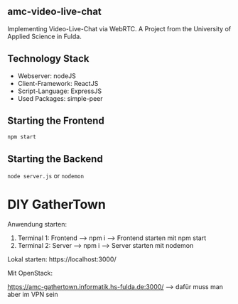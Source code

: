 ## amc-video-live-chat
Implementing Video-Live-Chat via WebRTC. A Project from the University of Applied Science in Fulda.

## Technology Stack

- Webserver: nodeJS
- Client-Framework: ReactJS
- Script-Language: ExpressJS
- Used Packages: simple-peer


## Starting the Frontend

`npm start`

## Starting the Backend

`node server.js` or `nodemon`


# DIY GatherTown

Anwendung starten:

1. Terminal 1: Frontend --> npm i --> Frontend starten mit npm start
2. Terminal 2: Server --> npm i --> Server starten mit nodemon

Lokal starten:
https://localhost:3000/

Mit OpenStack:

https://amc-gathertown.informatik.hs-fulda.de:3000/ --> dafür muss man aber im VPN sein
